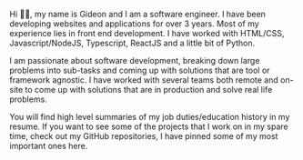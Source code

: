 Hi 🤚🏽, my name is Gideon and I am a software engineer. I have been developing websites and applications for over 3 years. Most of my experience lies in front end development. I have worked with HTML/CSS, Javascript/NodeJS, Typescript, ReactJS and a little bit of Python.

I am passionate about software development, breaking down large problems into sub-tasks and coming up with solutions that are tool or framework agnostic. I have worked with several teams both remote and on-site to come up with solutions that are in production and solve real life problems.

You will find high level summaries of my job duties/education history in my resume. If you want to see some of the projects that I work on in my spare time, check out my GitHub repositories, I have pinned some of my most important ones here.
